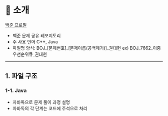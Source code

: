 # 📝 소개
[백준 프로필](https://www.acmicpc.net/user/neoskyclad)
- 백준 문제 공유 레포지토리
- 주 사용 언어 C++, Java
- 파일명 양식: BOJ_[문제번호]_[문제이름(공백제거)]_권대현
  ex) BOJ_7662_이중우선순위큐_권대현
---
## 1. 파일 구조
### 1-1. Java
- 자바독으로 문제 풀이 과정 설명
- 자바독의 각 단계는 코드에 주석으로 처리
